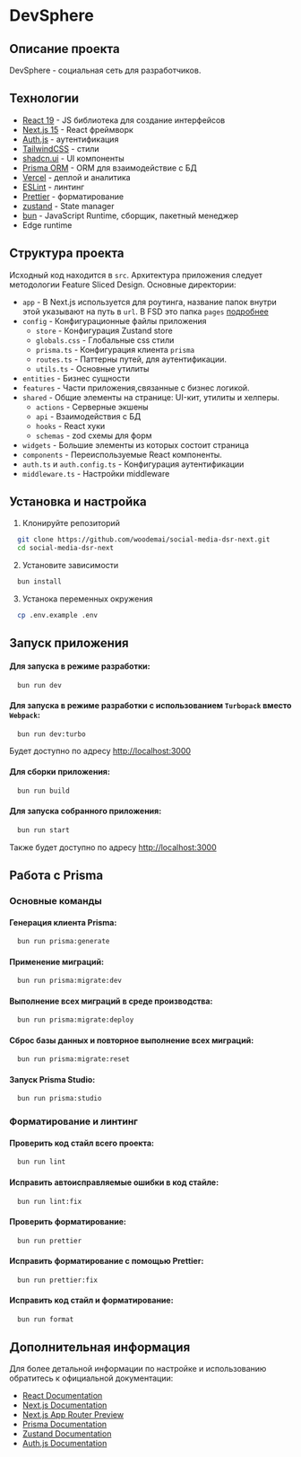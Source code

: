 # DevSphere

## Описание проекта

DevSphere - социальная сеть для разработчиков.

## Технологии

- [React 19](https://react.dev/) - JS библиотека для создание интерфейсов
- [Next.js 15](https://nextjs.org/) - React фреймворк
- [Auth.js](https://authjs.dev/) - аутентификация
- [TailwindCSS](https://tailwindcss.com/) - стили
- [shadcn.ui](https://ui.shadcn.com/) - UI компоненты
- [Prisma ORM](https://www.prisma.io/) - ORM для взаимодействие с БД
- [Vercel](https://vercel.com/) - деплой и аналитика
- [ESLint](https://eslint.org/) - линтинг
- [Prettier](https://prettier.io/) - форматирование
- [zustand](https://docs.pmnd.rs/zustand/getting-started/introduction) - State manager
- [bun](https://bun.sh/) - JavaScript Runtime, сборщик, пакетный менеджер
- Edge runtime

## Структура проекта

Исходный код находится в `src`.
Архитектура приложения следует методологии Feature Sliced Design.
Основные директории:

- `app` - В Next.js используется для роутинга, название папок внутри этой указывают на путь в `url`. В FSD это папка `pages` [подробнее](https://nextjs.org/docs/app/building-your-application/routing)
- `config` - Конфигурационные файлы приложения
  - `store` - Конфигурация Zustand store
  - `globals.css` - Глобальные css стили
  - `prisma.ts` - Конфигурация клиента `prisma`
  - `routes.ts` - Паттерны путей, для аутентификации.
  - `utils.ts` - Основные утилиты
- `entities` - Бизнес сущности
- `features` - Части приложения,связанные с бизнес логикой.
- `shared` - Общие элементы на странице: UI-кит, утилиты и хелперы.
  - `actions` - Серверные экшены
  - `api` - Взаимодействия с БД
  - `hooks` - React хуки
  - `schemas` - zod схемы для форм
- `widgets` - Большие элементы из которых состоит страница
- `components` - Переиспользуемые React компоненты.
- `auth.ts` и `auth.config.ts` - Конфигурация аутентификации
- `middleware.ts` - Настройки middleware

## Установка и настройка

1. Клонируйте репозиторий

```bash
  git clone https://github.com/woodemai/social-media-dsr-next.git
  cd social-media-dsr-next
```

2. Установите зависимости

```bash
  bun install
```

3. Устанока переменных окружения

```bash
  cp .env.example .env
```

## Запуск приложения

#### Для запуска в режиме разработки:

```bash
  bun run dev
```

#### Для запуска в режиме разработки с использованием `Turbopack` вместо `Webpack`:

```bash
  bun run dev:turbo
```

Будет доступно по адресу [http://localhost:3000](http://localhost:3000)

#### Для сборки приложения:

```bash
  bun run build
```

#### Для запуска собранного приложения:

```bash
  bun run start
```

Также будет доступно по адресу [http://localhost:3000](http://localhost:3000)

## Работа с Prisma

### Основные команды

#### Генерация клиента Prisma:

```bash
  bun run prisma:generate
```

#### Применение миграций:

```bash
  bun run prisma:migrate:dev
```

#### Выполнение всех миграций в среде производства:

```bash
  bun run prisma:migrate:deploy
```

#### Сброс базы данных и повторное выполнение всех миграций:

```bash
  bun run prisma:migrate:reset
```

#### Запуск Prisma Studio:

```bash
  bun run prisma:studio
```

### Форматирование и линтинг

#### Проверить код стайл всего проекта:

```bash
  bun run lint
```

#### Исправить автоисправляемые ошибки в код стайле:

```bash
  bun run lint:fix
```

#### Проверить форматирование:

```bash
  bun run prettier
```

#### Исправить форматирование с помощью Prettier:

```bash
  bun run prettier:fix
```

#### Исправить код стайл и форматирование:

```bash
  bun run format
```

## Дополнительная информация

Для более детальной информации по настройке и использованию обратитесь к официальной документации:

- [React Documentation](https://react.dev/learn)
- [Next.js Documentation](https://nextjs.org/docs)
- [Next.js App Router Preview](https://app-router.vercel.app)
- [Prisma Documentation](https://www.prisma.io/docs)
- [Zustand Documentation](https://docs.pmnd.rs/zustand/guides/nextjs)
- [Auth.js Documentation](https://authjs.dev/getting-started)
